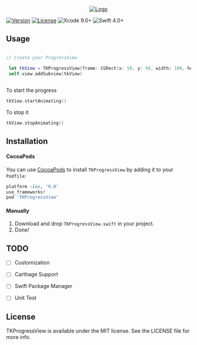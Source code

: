 
<p align="center">
	<a href="https://github.com/toseefkhilji/TKProgressView/">
        <img src="https://github.com/toseefkhilji/TKProgressView/blob/master/TKProgressView-logo.png" alt="Logo">
    </a>
</p>

[![Version](https://img.shields.io/cocoapods/v/TKProgressView.svg?style=flat)](http://cocoapods.org/pods/TKProgressView)
[![License](https://img.shields.io/github/license/toseefkhilji/TKProgressView.svg)](https://github.com/toseefkhilji/TKProgressView/blob/master/LICENSE?raw=true)
![Xcode 9.0+](https://img.shields.io/badge/Xcode-9.0%2B-blue.svg)
![Swift 4.0+](https://img.shields.io/badge/Swift-4.0%2B-orange.svg)


## Usage

```swift

// Create your ProgressView

 let tkView = TKProgressView(frame: CGRect(x: 50, y: 50, width: 100, height: 100))
 self.view.addSubview(tkView)
 
```

To start the progress
```swift
tkView.startAnimating()
```

To stop it 
```swift
tkView.stopAnimating()
```


## Installation

#### CocoaPods
You can use [CocoaPods](http://cocoapods.org/) to install `TKProgressView` by adding it to your `Podfile`:

```ruby
platform :ios, '9.0'
use_frameworks!
pod 'TKProgressView'
```

#### Manually
1. Download and drop ```TKProgressView.swift``` in your project.  
2. Done! 

## TODO
 - [ ]  Customization
 - [ ]  Carthage Support
 - [ ]  Swift Package Manager
 - [ ]  Unit Test
 
 
## License
TKProgressView is available under the MIT license. See the LICENSE file for more info.
